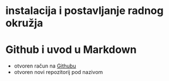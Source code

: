 # instalacija i postavljanje radnog okružja
# Github i uvod u Markdown
- otvoren račun na [Githubu](http://www.github.com)
- otvoren novi repozitorij pod nazivom <hello-world>
